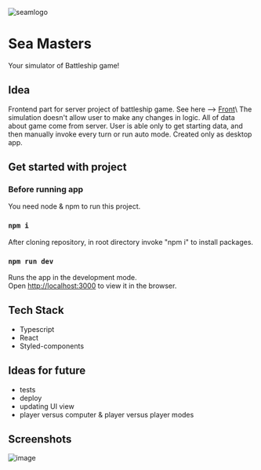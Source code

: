 ![seamlogo](https://user-images.githubusercontent.com/92270179/171294175-deb0c4fc-ef5f-45f2-a5d8-5db461ffa62c.png)

# Sea Masters

Your simulator of Battleship game!

## Idea

Frontend part for server project of battleship game. See here --> [Front](https://github.com/MonikaKrella/SeaMasters-Battleship.)\
The simulation doesn't allow user to make any changes in logic. All of data about game come from server.
User is able only to get starting data, and then manually invoke every turn or run auto mode.
Created only as desktop app. 

## Get started with project

### Before running app
You need node & npm to run this project.

### `npm i`
After cloning repository, in root directory invoke "npm i" to install packages.

### `npm run dev`
Runs the app in the development mode.\
Open [http://localhost:3000](http://localhost:3000) to view it in the browser.

## Tech Stack
 - Typescript
 - React
 - Styled-components

## Ideas for future
 - tests
 - deploy
 - updating UI view
 - player versus computer & player versus player modes

## Screenshots

![image](https://user-images.githubusercontent.com/92270179/171293894-c8b1b4e9-581d-4366-9117-07eb0a5eab6a.png)
